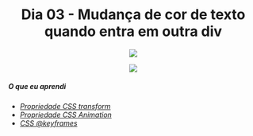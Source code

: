 
<h1 align= "center">
 Dia 03 - Mudança de cor de texto quando entra em outra div <a name="id03"></a>
</h1>


<p align = "center">
  <img src = "https://lh3.googleusercontent.com/pw/ACtC-3f9xgeDUxEAhPg2hzw0dY4wUEDKtX4oIuY-AhkNKVKnmlR6mIxBB47ERCxeoZUq-M8iVcefyVcY-3_AgIytx23oBqydNS6QtaRh9jan_qPBwKbV0PddqVzE3ym4c66AAxGuOusuNEVjnF9PHTS40-Wi=w1440-h810-no?authuser=0"
</P>



<p align="center">
  <img src="https://lh3.googleusercontent.com/bIxZArVA7dFU9w6DdTp0qZCmEKLp9t8Cdptf32_fZiY-27FW1Z8HRp_Kbjb8L2JW1T-OKOt1H1MZSulPVufcTqhdxsEWVjP8FKFtHa6-aWg6DD8kmHowASIq7FMZVC_DmQ47YttgNsfHYhTQDgpL6Q7PHKJjcD1rUOVGjLbXe1_I7i7nZcADbliX191vtlOOxfq7ZEaOEJHkTzBnd-wLmUUuIaSdEzC5L1MVuMSinlgNbdqmYocVXJAN0zOK_tFxCCcCBpvO4wWArZV33D5kRQILexYjIMJHAXCkipvmghfiFYFiTSGjkdAi7S0Mn-g2bCXqCHokvx3fhGD8s421FuV9U4gkJ18EfnYkedI0NyCxWoeruA4Iaexr5-Bg2x4Kad-nWIkBWMsvauZfTHqMFSXap9yuVw2RUvShG6dBSia0Ai8hDf7ZO5xKo--o-g4uL5Rxo5DgbBqpUQR8ogDXVLJrECNf7AA2xCvIcyYlmKc0OijQV8wD0u_iYMSu6abqR9tbowpZefaHhOc9b7WVxCs4pGBjJ5fw3YThB2G6fzTbRaAbNWwRZKwENZD-NgNTwnBkJfrNG--zGYCyDaPM1lE9GINtlHrehiqgfEPOLA2CxX_4hjy5BIeXhpyJphEPFONQ-rrGlnM_FaxA9c60iEtucpikbQLFSKoNdfz2CLhKkkkmNEcAs_E3jL7w=w1440-h810-no?authuser=0">
</p>

##### O que eu aprendi

* *[Propriedade CSS transform](https://www.w3schools.com/cssref/css3_pr_transform.asp)*
* *[Propriedade CSS Animation](https://www.w3schools.com/css/css3_animations.asp)*
* *[CSS @keyframes](https://www.w3schools.com/cssref/css3_pr_animation-keyframes.asp)*
